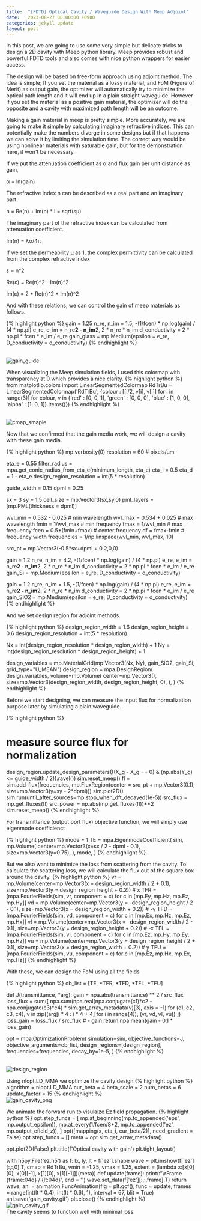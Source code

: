 ```yaml
---
title:  "[FDTD] Optical Cavity / Waveguide Design With Meep Adjoint"
date:   2023-08-27 00:00:00 +0900
categories: jekyll update
layout: post
---
```


In this post, we are going to use some very simple but delicate tricks to design a 2D cavity with Meep python library. Meep provides robust and powerful FDTD tools and also comes with nice python wrappers for easier access.

The design will be based on free-form approach using adjoint method. The idea is simple; If you set the material as a lossy material, and FoM (Figure of Merit) as output gain, the optimizer will automatically try to minimize the optical path length and it will end up in a plain straight waveguide. However if you set the material as a positive gain material, the optimizer will do the opposite and a cavity with maximized path length will be an outcome.

Making a gain material in meep is pretty simple. More accurately, we are going to make it simple by calculating imaginary refractive indices. This can potentially make the numbers diverge in some designs but if that happens we can solve it by limiting the simulation time. The correct way would be using nonlinear materials with saturable gain, but for the demonstration here, it won't be necessary.

If we put the attenuation coefficient as α and flux gain per unit distance as gain,

α = ln(gain)

The refractive index n can be described as a real part and an imaginary part.

n = Re(n) + Im(n) * i = sqrt(εμ)

The imaginary part of the refractive index can be calculated from attenuation coefficient.

Im(n) = λα/4π

If we set the permeability μ as 1, the complex permittivity can be calculated from the complex refractive index

ε = n^2

Re(ε) = Re(n)^2 - Im(n)^2

Im(ε) = 2 * Re(n)^2 * Im(n)^2

And with these relations, we can control the gain of meep materials as follows.

{% highlight python %}
gain = 1.25
n_re, n_im = 1.5, -(1/fcen) * np.log(gain) / (4 * np.pi)
e_re, e_im = n_re**2 - n_im**2, 2 * n_re * n_im
d_conductivity = 2 * np.pi * fcen * e_im / e_re
gain_glass = mp.Medium(epsilon = e_re, D_conductivity = d_conductivity)
{% endhighlight %}

<br>![gain_guide](/assets/images/Meep/gain_guide.gif)<br>

When visualizing the Meep simulation fields, I used this colormap with transparency at 0 which provides a nice clarity.
{% highlight python %}
from matplotlib.colors import LinearSegmentedColormap
RdTrBu = LinearSegmentedColormap('RdTrBu', {colour : [[i/2, v[i], v[i]] for i in range(3)] for colour, v in {'red' : [0, 0, 1], 'green' : [0, 0, 0], 'blue' : [1, 0, 0], 'alpha' : [1, 0, 1]}.items()})
{% endhighlight %}

<br>![cmap_smaple](/assets/images/Meep/rbcmap.png)<br>


Now that we confirmed that the gain media work, we will design a cavity with these gain media.

{% highlight python %}
mp.verbosity(0)
resolution = 60        # pixels/μm

eta_e = 0.55
filter_radius = mpa.get_conic_radius_from_eta_e(minimum_length, eta_e)
eta_i = 0.5
eta_d = 1 - eta_e
design_region_resolution = int(5 * resolution)

guide_width = 0.15
dpml = 0.25

sx = 3
sy = 1.5
cell_size = mp.Vector3(sx,sy,0)
pml_layers = [mp.PML(thickness = dpml)]

wvl_min = 0.532 - 0.025    # min wavelength
wvl_max = 0.534 + 0.025    # max wavelength
fmin = 1/wvl_max        # min frequency
fmax = 1/wvl_min        # max frequency
fcen = 0.5*(fmin+fmax)  # center frequency
df = fmax-fmin          # frequency width
frequencies = 1/np.linspace(wvl_min, wvl_max, 10)

src_pt = mp.Vector3(-0.5*sx+dpml + 0.2,0,0)

gain = 1.2
n_re, n_im = 4.2, -(1/fcen) * np.log(gain) / (4 * np.pi)
e_re, e_im = n_re**2 - n_im**2, 2 * n_re * n_im
d_conductivity = 2 * np.pi * fcen * e_im / e_re
gain_Si = mp.Medium(epsilon = e_re, D_conductivity = d_conductivity)

gain = 1.2
n_re, n_im = 1.5, -(1/fcen) * np.log(gain) / (4 * np.pi)
e_re, e_im = n_re**2 - n_im**2, 2 * n_re * n_im
d_conductivity = 2 * np.pi * fcen * e_im / e_re
gain_SiO2 = mp.Medium(epsilon = e_re, D_conductivity = d_conductivity)
{% endhighlight %}

And we set design region for adjoint methods.

{% highlight python %}
design_region_width = 1.6
design_region_height = 0.6
design_region_resolution = int(5 * resolution)

Nx = int(design_region_resolution * design_region_width) + 1
Ny = int(design_region_resolution * design_region_height) + 1

design_variables = mp.MaterialGrid(mp.Vector3(Nx, Ny), gain_SiO2, gain_Si, grid_type="U_MEAN")
design_region = mpa.DesignRegion(
    design_variables,
    volume=mp.Volume(
        center=mp.Vector3(),
        size=mp.Vector3(design_region_width, design_region_height, 0),
    ),
)
{% endhighlight %}

Before we start designing, we can measure the input flux for normalization purpose later by simulating a plain waveguide.

{% highlight python %}
# measure source flux for normalization
design_region.update_design_parameters(((X_g - X_g == 0) & (np.abs(Y_g) <= guide_width / 2)).ravel())
sim.reset_meep()
fl = sim.add_flux(frequencies, mp.FluxRegion(center = src_pt + mp.Vector3(0.1), size=mp.Vector3(y=sy - 2*dpml)))
sim.plot2D()
sim.run(until_after_sources=mp.stop_when_dft_decayed(1e-5))
src_flux = mp.get_fluxes(fl)
src_power = np.abs(mp.get_fluxes(fl))**2
sim.reset_meep()
{% endhighlight %}

For transmittance (output port flux) objective function, we will simply use eigenmode coefficienct

{% highlight python %}
mode = 1
TE = mpa.EigenmodeCoefficient(
    sim,
    mp.Volume(
        center=mp.Vector3(x=sx / 2 - dpml - 0.1),
        size=mp.Vector3(y=0.75),
    ),
    mode,
)
{% endhighlight %}

But we also want to minimize the loss from scattering from the cavity. To calculate the scattering loss, we will calculate the flux out of the square box around the cavity.
{% highlight python %}
vr = mp.Volume(center=mp.Vector3(x = design_region_width / 2 + 0.1), size=mp.Vector3(y = design_region_height + 0.2)) # x
TFR = [mpa.FourierFields(sim, vr, component = c) for c in [mp.Ey, mp.Hz, mp.Ez, mp.Hy]]
vd = mp.Volume(center=mp.Vector3(y = -design_region_height / 2 - 0.1), size=mp.Vector3(x = design_region_width + 0.2)) # -y
TFD = [mpa.FourierFields(sim, vd, component = c) for c in [mp.Ex, mp.Hz, mp.Ez, mp.Hx]]
vl = mp.Volume(center=mp.Vector3(x = -design_region_width / 2 - 0.1), size=mp.Vector3(y = design_region_height + 0.2)) # -x
TFL = [mpa.FourierFields(sim, vl, component = c) for c in [mp.Ez, mp.Hy, mp.Ey, mp.Hz]]
vu = mp.Volume(center=mp.Vector3(y = design_region_height / 2 + 0.1), size=mp.Vector3(x = design_region_width + 0.2)) # y
TFU = [mpa.FourierFields(sim, vu, component = c) for c in [mp.Ez, mp.Hx, mp.Ex, mp.Hz]]
{% endhighlight %}

With these, we can design the FoM using all the fields

{% highlight python %}
ob_list = [TE, *TFR, *TFD, *TFL, *TFU]

def J(transmittance, *arg):
    gain = npa.abs(transmittance) ** 2 / src_flux
    loss_flux = sum([
        npa.sum(npa.real(npa.conjugate(c1)*c2 - npa.conjugate(c3)*c4) * sim.get_array_metadata(v)[3], axis = -1) for (c1, c2, c3, c4), v in zip((arg[i * 4 : i * 4 + 4] for i in range(4)), (vr, vd, vl, vu))
    ])
    loss_gain = loss_flux / src_flux # - gain
    return npa.mean(gain - 0.1 * loss_gain)

opt = mpa.OptimizationProblem(
    simulation=sim,
    objective_functions=J,
    objective_arguments=ob_list,
    design_regions=[design_region],
    frequencies=frequencies,
    decay_by=1e-5,
)
{% endhighlight %}

<br>![design_region](/assets/images/Meep/design_region.png)<br>

Using nlopt.LD_MMA we optimize the cavity design
{% highlight python %}
algorithm = nlopt.LD_MMA
cur_beta = 4
beta_scale = 2
num_betas = 6
update_factor = 15
{% endhighlight %}
<br>![gain_cavity_png](/assets/images/Meep/gain_cavity.png)<br>

We animate the forward run to visulaize Ez field propagation.
{% highlight python %}
opt.step_funcs = [
    mp.at_beginning(mp.to_appended('eps', mp.output_epsilon)),
    mp.at_every(1/fcen/8*2, mp.to_appended('ez', mp.output_efield_z)),
]
opt([mapping(x, eta_i, cur_beta/2)], need_gradient = False)
opt.step_funcs = []
meta = opt.sim.get_array_metadata()

opt.plot2D(False)
plt.title(f'Optical cavity with gain')
plt.tight_layout()

with h5py.File('ez.h5') as f:
    lx, ly, lt = f['ez'].shape
    wave = plt.imshow(f['ez'][:,:,0].T, cmap = RdTrBu, vmin = -1.25, vmax = 1.25, extent = (lambda x:[x[0][0], x[0][-1], x[1][0], x[1][-1]])(meta))
    def update(frame):
        print(f'\rFrame {frame:04d} / {lt:04d}', end = '')
        wave.set_data(f['ez'][:,:,frame].T)
        return wave,
    ani = animation.FuncAnimation(fig = plt.gcf(), func = update, frames = range(int(lt * 0.4), int(lt * 0.6), 1), interval = 67, blit = True)
    ani.save('gain_cavity.gif')
plt.close()
{% endhighlight %}
<br>![gain_cavity_gif](/assets/images/Meep/gain_cavity.gif)<br>
The cavity seems to function well with minimal loss.